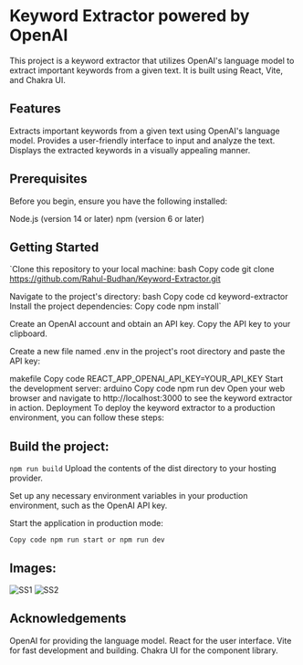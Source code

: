 # Keyword Extractor powered by OpenAI
This project is a keyword extractor that utilizes OpenAI's language model to extract important keywords from a given text. It is built using React, Vite, and Chakra UI.

## Features
Extracts important keywords from a given text using OpenAI's language model.
Provides a user-friendly interface to input and analyze the text.
Displays the extracted keywords in a visually appealing manner.
## Prerequisites
Before you begin, ensure you have the following installed:

Node.js (version 14 or later)
npm (version 6 or later)

## Getting Started
`Clone this repository to your local machine:
bash
Copy code
git clone https://github.com/Rahul-Budhan/Keyword-Extractor.git

Navigate to the project's directory:
bash
Copy code
cd keyword-extractor
Install the project dependencies:
Copy code
npm install`

Create an OpenAI account and obtain an API key. Copy the API key to your clipboard.

Create a new file named .env in the project's root directory and paste the API key:

makefile
Copy code
REACT_APP_OPENAI_API_KEY=YOUR_API_KEY
Start the development server:
arduino
Copy code
npm run dev
Open your web browser and navigate to http://localhost:3000 to see the keyword extractor in action.
Deployment
To deploy the keyword extractor to a production environment, you can follow these steps:

## Build the project:

`npm run build`
Upload the contents of the dist directory to your hosting provider.

Set up any necessary environment variables in your production environment, such as the OpenAI API key.

Start the application in production mode:

`
Copy code
npm run start or npm run dev
`
## Images:
![SS1]([http://url/to/img.png](https://github.com/Rahul-Budhan/Keyword-Extractor/blob/main/src/assets/Screenshot%201.PNG))
![SS2]([http://url/to/img.png](https://github.com/Rahul-Budhan/Keyword-Extractor/blob/main/src/assets/Screenshot%202.PNG))

## Acknowledgements
OpenAI for providing the language model.
React for the user interface.
Vite for fast development and building.
Chakra UI for the component library.
